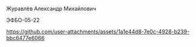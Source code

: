 Журавлёв Александр Михайлович

ЭФБО-05-22


https://github.com/user-attachments/assets/1a1e44d8-7e0c-4928-b239-bbc6477e6066


